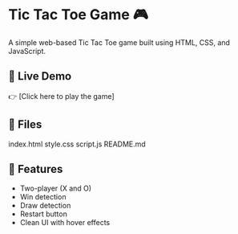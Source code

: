# Tic Tac Toe Game 🎮

A simple web-based Tic Tac Toe game built using HTML, CSS, and JavaScript.

## 🔗 Live Demo
👉 [Click here to play the game]

## 📂 Files
index.html
style.css
script.js
README.md


## 🚀 Features
- Two-player (X and O)
- Win detection
- Draw detection
- Restart button
- Clean UI with hover effects

